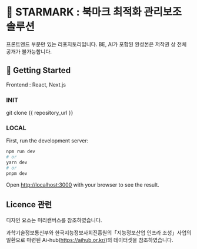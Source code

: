 # 🌟 STARMARK : 북마크 최적화 관리보조 솔루션

프론트엔드 부분만 있는 리포지토리입니다.
BE, AI가 포함된 완성본은 저작권 상 전체 공개가 불가능합니다. 

## 🐣 Getting Started
Frontend : React, Next.js

### INIT
git clone {{ repository_url }}

### LOCAL
First, run the development server:

```bash
npm run dev
# or
yarn dev
# or
pnpm dev
```
Open [http://localhost:3000](http://localhost:3000) with your browser to see the result.

## Licence 관련
디자인 요소는 미리캔버스를 참조하였습니다. 

과학기술정보통신부와 한국지능정보사회진흥원의「지능정보산업 인프라 조성」사업의 일환으로 마련된 Ai-hub(https://aihub.or.kr/)의 데이터셋을 참조하였습니다.
